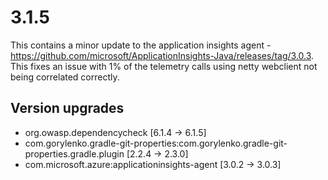 # 3.1.5

This contains a minor update to the application insights agent - https://github.com/microsoft/ApplicationInsights-Java/releases/tag/3.0.3.
This fixes an issue with 1% of the telemetry calls using netty webclient not being correlated correctly.

## Version upgrades

- org.owasp.dependencycheck [6.1.4 -> 6.1.5]
- com.gorylenko.gradle-git-properties:com.gorylenko.gradle-git-properties.gradle.plugin [2.2.4 -> 2.3.0]
- com.microsoft.azure:applicationinsights-agent [3.0.2 -> 3.0.3]
